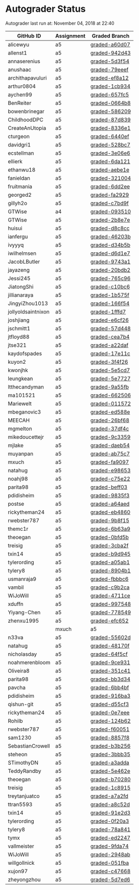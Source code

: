 # Autograder Status
Autograder last run at: November 04, 2018 at 22:40

| GitHub ID | Assignment | Graded Branch |
|-----------|------------|---------------|
| alicewyu | a5 | [graded-a60d07](https://github.com/Fall2018COMP401-001/a5-alicewyu/tree/graded-a60d07) | 
| allenst1 | a5 | [graded-942d43](https://github.com/Fall2018COMP401-001/a5-allenst1/tree/graded-942d43) | 
| annaserenius | a5 | [graded-5d3f54](https://github.com/Fall2018COMP401-001/a5-annaserenius/tree/graded-5d3f54) | 
| anushaac | a5 | [graded-79eeef](https://github.com/Fall2018COMP401-001/a5-anushaac/tree/graded-79eeef) | 
| archithapavuluri | a5 | [graded-ef8a12](https://github.com/Fall2018COMP401-001/a5-archithapavuluri/tree/graded-ef8a12) | 
| arthur0804 | a5 | [graded-1cb934](https://github.com/Fall2018COMP401-001/a5-arthur0804/tree/graded-1cb934) | 
| aychen99 | a5 | [graded-657fc5](https://github.com/Fall2018COMP401-001/a5-aychen99/tree/graded-657fc5) | 
| BenReiter | a5 | [graded-0664b8](https://github.com/Fall2018COMP401-001/a5-BenReiter/tree/graded-0664b8) | 
| bowenbrinegar | a5 | [graded-586209](https://github.com/Fall2018COMP401-001/a5-bowenbrinegar/tree/graded-586209) | 
| ChildhoodDPC | a5 | [graded-87d839](https://github.com/Fall2018COMP401-001/a5-ChildhoodDPC/tree/graded-87d839) | 
| CreateAnUtopia | a5 | [graded-8336e1](https://github.com/Fall2018COMP401-001/a5-CreateAnUtopia/tree/graded-8336e1) | 
| cturgeon | a5 | [graded-6440ef](https://github.com/Fall2018COMP401-001/a5-cturgeon/tree/graded-6440ef) | 
| davidgri1 | a5 | [graded-528bc7](https://github.com/Fall2018COMP401-001/a5-davidgri1/tree/graded-528bc7) | 
| ecstellman | a5 | [graded-3e06e6](https://github.com/Fall2018COMP401-001/a5-ecstellman/tree/graded-3e06e6) | 
| ellierk | a5 | [graded-6da121](https://github.com/Fall2018COMP401-001/a5-ellierk/tree/graded-6da121) | 
| ethanwu18 | a5 | [graded-aebe1e](https://github.com/Fall2018COMP401-001/a5-ethanwu18/tree/graded-aebe1e) | 
| fanieldan | a5 | [graded-321004](https://github.com/Fall2018COMP401-001/a5-fanieldan/tree/graded-321004) | 
| fruitmania | a5 | [graded-6dd2ee](https://github.com/Fall2018COMP401-001/a5-fruitmania/tree/graded-6dd2ee) | 
| georged2 | a5 | [graded-fa2929](https://github.com/Fall2018COMP401-001/a5-georged2/tree/graded-fa2929) | 
| gillyh2o | a5 | [graded-c7bd9f](https://github.com/Fall2018COMP401-001/a5-gillyh2o/tree/graded-c7bd9f) | 
| GTWise | a4 | [graded-093510](https://github.com/Fall2018COMP401-001/a4-GTWise/tree/graded-093510) | 
| GTWise | a5 | [graded-2b8e7e](https://github.com/Fall2018COMP401-001/a5-GTWise/tree/graded-2b8e7e) | 
| huisui | a5 | [graded-d8c8cc](https://github.com/Fall2018COMP401-001/a5-huisui/tree/graded-d8c8cc) | 
| ianfergu | a5 | [graded-46203b](https://github.com/Fall2018COMP401-001/a5-ianfergu/tree/graded-46203b) | 
| ivyyyq | a5 | [graded-d34b5b](https://github.com/Fall2018COMP401-001/a5-ivyyyq/tree/graded-d34b5b) | 
| iwilhelmsen | a5 | [graded-d6d1e7](https://github.com/Fall2018COMP401-001/a5-iwilhelmsen/tree/graded-d6d1e7) | 
| JacobLButler | a5 | [graded-9743a1](https://github.com/Fall2018COMP401-001/a5-JacobLButler/tree/graded-9743a1) | 
| jayazeng | a5 | [graded-20bdb2](https://github.com/Fall2018COMP401-001/a5-jayazeng/tree/graded-20bdb2) | 
| Jessi245 | a5 | [graded-765c96](https://github.com/Fall2018COMP401-001/a5-Jessi245/tree/graded-765c96) | 
| JiatongShi | a5 | [graded-c10bc6](https://github.com/Fall2018COMP401-001/a5-JiatongShi/tree/graded-c10bc6) | 
| jillianaraya | a5 | [graded-1b575f](https://github.com/Fall2018COMP401-001/a5-jillianaraya/tree/graded-1b575f) | 
| JingyiZhou1013 | a5 | [graded-166f54](https://github.com/Fall2018COMP401-001/a5-JingyiZhou1013/tree/graded-166f54) | 
| jollyoldsaintnixon | a5 | [graded-1fffd7](https://github.com/Fall2018COMP401-001/a5-jollyoldsaintnixon/tree/graded-1fffd7) | 
| joshjiang | a5 | [graded-e6cf26](https://github.com/Fall2018COMP401-001/a5-joshjiang/tree/graded-e6cf26) | 
| jschmitt1 | a5 | [graded-57d448](https://github.com/Fall2018COMP401-001/a5-jschmitt1/tree/graded-57d448) | 
| jtfloyd88 | a5 | [graded-cea7b4](https://github.com/Fall2018COMP401-001/a5-jtfloyd88/tree/graded-cea7b4) | 
| jtse321 | a5 | [graded-a22daf](https://github.com/Fall2018COMP401-001/a5-jtse321/tree/graded-a22daf) | 
| kaydofspades | a5 | [graded-17e11c](https://github.com/Fall2018COMP401-001/a5-kaydofspades/tree/graded-17e11c) | 
| kuyon2 | a5 | [graded-3f4f26](https://github.com/Fall2018COMP401-001/a5-kuyon2/tree/graded-3f4f26) | 
| kwonjhk | a5 | [graded-5e5cd7](https://github.com/Fall2018COMP401-001/a5-kwonjhk/tree/graded-5e5cd7) | 
| leungkean | a5 | [graded-5e7727](https://github.com/Fall2018COMP401-001/a5-leungkean/tree/graded-5e7727) | 
| ltthecandyman | a5 | [graded-9a55fb](https://github.com/Fall2018COMP401-001/a5-ltthecandyman/tree/graded-9a55fb) | 
| ma101521 | a5 | [graded-662506](https://github.com/Fall2018COMP401-001/a5-ma101521/tree/graded-662506) | 
| Mariewelt | a5 | [graded-011572](https://github.com/Fall2018COMP401-001/a5-Mariewelt/tree/graded-011572) | 
| mbeganovic3 | a5 | [graded-ed588e](https://github.com/Fall2018COMP401-001/a5-mbeganovic3/tree/graded-ed588e) | 
| MEECAH | a5 | [graded-26bf68](https://github.com/Fall2018COMP401-001/a5-MEECAH/tree/graded-26bf68) | 
| mgmelton | a5 | [graded-37df4c](https://github.com/Fall2018COMP401-001/a5-mgmelton/tree/graded-37df4c) | 
| mikedoucettejr | a5 | [graded-9c3359](https://github.com/Fall2018COMP401-001/a5-mikedoucettejr/tree/graded-9c3359) | 
| mjlake | a5 | [graded-daeb54](https://github.com/Fall2018COMP401-001/a5-mjlake/tree/graded-daeb54) | 
| muyanpan | a5 | [graded-ab75c7](https://github.com/Fall2018COMP401-001/a5-muyanpan/tree/graded-ab75c7) | 
| mxuch | a5 | [graded-fa9097](https://github.com/Fall2018COMP401-001/a5-mxuch/tree/graded-fa9097) | 
| natahug | a5 | [graded-e98653](https://github.com/Fall2018COMP401-001/a5-natahug/tree/graded-e98653) | 
| noahj98 | a5 | [graded-c75e22](https://github.com/Fall2018COMP401-001/a5-noahj98/tree/graded-c75e22) | 
| parita98 | a5 | [graded-beff03](https://github.com/Fall2018COMP401-001/a5-parita98/tree/graded-beff03) | 
| pdidisheim | a5 | [graded-9835f3](https://github.com/Fall2018COMP401-001/a5-pdidisheim/tree/graded-9835f3) | 
| postse | a5 | [graded-a64aed](https://github.com/Fall2018COMP401-001/a5-postse/tree/graded-a64aed) | 
| rickytheman24 | a5 | [graded-eb4860](https://github.com/Fall2018COMP401-001/a5-rickytheman24/tree/graded-eb4860) | 
| rwebster787 | a5 | [graded-9b8f15](https://github.com/Fall2018COMP401-001/a5-rwebster787/tree/graded-9b8f15) | 
| themc1r | a5 | [graded-6b63a9](https://github.com/Fall2018COMP401-001/a5-themc1r/tree/graded-6b63a9) | 
| theoegan | a5 | [graded-0bfd5b](https://github.com/Fall2018COMP401-001/a5-theoegan/tree/graded-0bfd5b) | 
| treisig | a5 | [graded-3cba2f](https://github.com/Fall2018COMP401-001/a5-treisig/tree/graded-3cba2f) | 
| txin14 | a5 | [graded-b9d945](https://github.com/Fall2018COMP401-001/a5-txin14/tree/graded-b9d945) | 
| tylerording | a5 | [graded-a05ab1](https://github.com/Fall2018COMP401-001/a5-tylerording/tree/graded-a05ab1) | 
| tylery8 | a5 | [graded-8904b1](https://github.com/Fall2018COMP401-001/a5-tylery8/tree/graded-8904b1) | 
| usmanraja9 | a5 | [graded-fbbbc6](https://github.com/Fall2018COMP401-001/a5-usmanraja9/tree/graded-fbbbc6) | 
| vambil | a5 | [graded-c9b2ca](https://github.com/Fall2018COMP401-001/a5-vambil/tree/graded-c9b2ca) | 
| WiJoWill | a5 | [graded-4711ce](https://github.com/Fall2018COMP401-001/a5-WiJoWill/tree/graded-4711ce) | 
| xduffn | a5 | [graded-997548](https://github.com/Fall2018COMP401-001/a5-xduffn/tree/graded-997548) | 
| Yiyang-Chen | a5 | [graded-778549](https://github.com/Fall2018COMP401-001/a5-Yiyang-Chen/tree/graded-778549) | 
| zhenxu1995 | a5 | [graded-efc652](https://github.com/Fall2018COMP401-001/a5-zhenxu1995/tree/graded-efc652) | 
                                                                                                                                                                                                                                                                                                                                      | mxuch | a5 | [graded-75cf1f](https://github.com/Fall2018COMP401-001/a5-mxuch/tree/graded-75cf1f) | 
| n33va | a5 | [graded-55602d](https://github.com/Fall2018COMP401-001/a5-n33va/tree/graded-55602d) | 
| natahug | a5 | [graded-48170f](https://github.com/Fall2018COMP401-001/a5-natahug/tree/graded-48170f) | 
| nicholasday | a5 | [graded-64f5cf](https://github.com/Fall2018COMP401-001/a5-nicholasday/tree/graded-64f5cf) | 
| noahmerenbloom | a5 | [graded-9ce931](https://github.com/Fall2018COMP401-001/a5-noahmerenbloom/tree/graded-9ce931) | 
| Oliveira8 | a5 | [graded-351c41](https://github.com/Fall2018COMP401-001/a5-Oliveira8/tree/graded-351c41) | 
| parita98 | a5 | [graded-bb3d34](https://github.com/Fall2018COMP401-001/a5-parita98/tree/graded-bb3d34) | 
| pavcha | a5 | [graded-6bb4bf](https://github.com/Fall2018COMP401-001/a5-pavcha/tree/graded-6bb4bf) | 
| pdidisheim | a5 | [graded-916ba3](https://github.com/Fall2018COMP401-001/a5-pdidisheim/tree/graded-916ba3) | 
| qishun-git | a5 | [graded-d55cf3](https://github.com/Fall2018COMP401-001/a5-qishun-git/tree/graded-d55cf3) | 
| rickytheman24 | a5 | [graded-0e7eee](https://github.com/Fall2018COMP401-001/a5-rickytheman24/tree/graded-0e7eee) | 
| Rohilb | a5 | [graded-124b62](https://github.com/Fall2018COMP401-001/a5-Rohilb/tree/graded-124b62) | 
| rwebster787 | a5 | [graded-f60051](https://github.com/Fall2018COMP401-001/a5-rwebster787/tree/graded-f60051) | 
| sam1230 | a5 | [graded-8857f8](https://github.com/Fall2018COMP401-001/a5-sam1230/tree/graded-8857f8) | 
| SebastianCrowell | a5 | [graded-b3b256](https://github.com/Fall2018COMP401-001/a5-SebastianCrowell/tree/graded-b3b256) | 
| steheon | a5 | [graded-3bbb35](https://github.com/Fall2018COMP401-001/a5-steheon/tree/graded-3bbb35) | 
| STimothyDN | a5 | [graded-a3adda](https://github.com/Fall2018COMP401-001/a5-STimothyDN/tree/graded-a3adda) | 
| TeddyRandby | a5 | [graded-5e462e](https://github.com/Fall2018COMP401-001/a5-TeddyRandby/tree/graded-5e462e) | 
| theoegan | a5 | [graded-b70280](https://github.com/Fall2018COMP401-001/a5-theoegan/tree/graded-b70280) | 
| treisig | a5 | [graded-1c8915](https://github.com/Fall2018COMP401-001/a5-treisig/tree/graded-1c8915) | 
| treytanjuatco | a5 | [graded-a7a2fd](https://github.com/Fall2018COMP401-001/a5-treytanjuatco/tree/graded-a7a2fd) | 
| ttran5593 | a5 | [graded-a8c52d](https://github.com/Fall2018COMP401-001/a5-ttran5593/tree/graded-a8c52d) | 
| txin14 | a5 | [graded-91e2d3](https://github.com/Fall2018COMP401-001/a5-txin14/tree/graded-91e2d3) | 
| tylerording | a5 | [graded-0f20a3](https://github.com/Fall2018COMP401-001/a5-tylerording/tree/graded-0f20a3) | 
| tylery8 | a5 | [graded-78a841](https://github.com/Fall2018COMP401-001/a5-tylery8/tree/graded-78a841) | 
| tymx | a5 | [graded-ed2247](https://github.com/Fall2018COMP401-001/a5-tymx/tree/graded-ed2247) | 
| vallmeister | a5 | [graded-9fda74](https://github.com/Fall2018COMP401-001/a5-vallmeister/tree/graded-9fda74) | 
| WiJoWill | a5 | [graded-2948ab](https://github.com/Fall2018COMP401-001/a5-WiJoWill/tree/graded-2948ab) | 
| willgollnick | a5 | [graded-051fba](https://github.com/Fall2018COMP401-001/a5-willgollnick/tree/graded-051fba) | 
| xujon97 | a5 | [graded-c47668](https://github.com/Fall2018COMP401-001/a5-xujon97/tree/graded-c47668) | 
| zheyongzhou | a5 | [graded-5d7ed6](https://github.com/Fall2018COMP401-001/a5-zheyongzhou/tree/graded-5d7ed6) | 
